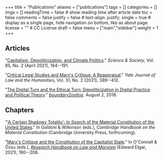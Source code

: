 +++
title = "Publications"
aliases = ["publications"]
tags = []
categories = []
imgs = []
readingTime = false  # show reading time after article date
toc = false
comments = false
justify = false  # text-align: justify;
single = true  # display as a single page, hide navigation on bottom, like as about page.
license = ""  # CC License
draft = false
menu = ["main","sidebar"]
weight = 1
+++


## Articles

"[Capitalism, Depoliticization, and Climate Politics](/pdfs/hunter-2021-PREPRINT.pdf)." _Science & Society_, Vol. 85, No. 2 (April 2021), 184--191.

"[Critical Legal Studies and Marx's Critique: A Reappraisal](https://openyls.law.yale.edu/handle/20.500.13051/7578)." _Yale Journal of Law and the Humanities_, Vol. 31, No. 2 (2021), 389--412.

"[The Digital Turn and the Ethical Turn: Depoliticization in Digital Practice and Political Theory](https://www.boundary2.org/2018/08/hunter/)." [_boundary2online_](https://www.boundary2.org/2018/08/hunter/). August 2, 2018.

## Chapters

"['A Certain Shadowy Totality': In Search of the Material Constitution of the United States](/pdfs/Hunter-material-constitution-US-DRAFT-20211006.pdf)." In Goldoni & Wilkinson (eds.), _Cambridge Handbook on the Material Constitution_ (Cambridge University Press, forthcoming).

"[Marx's Critique and the Constitution of the Capitalist State](/pdfs/Hunter-Marxs-critique-constitution-capitalist-state-PREPRINT.pdf)." In O'Connell & Özsu (eds.), [_Research Handbook on Law and Marxism_](https://www.e-elgar.com/shop/usd/research-handbook-on-law-and-marxism-9781788119856.html) (Edward Elgar, 2021), 190--208.
